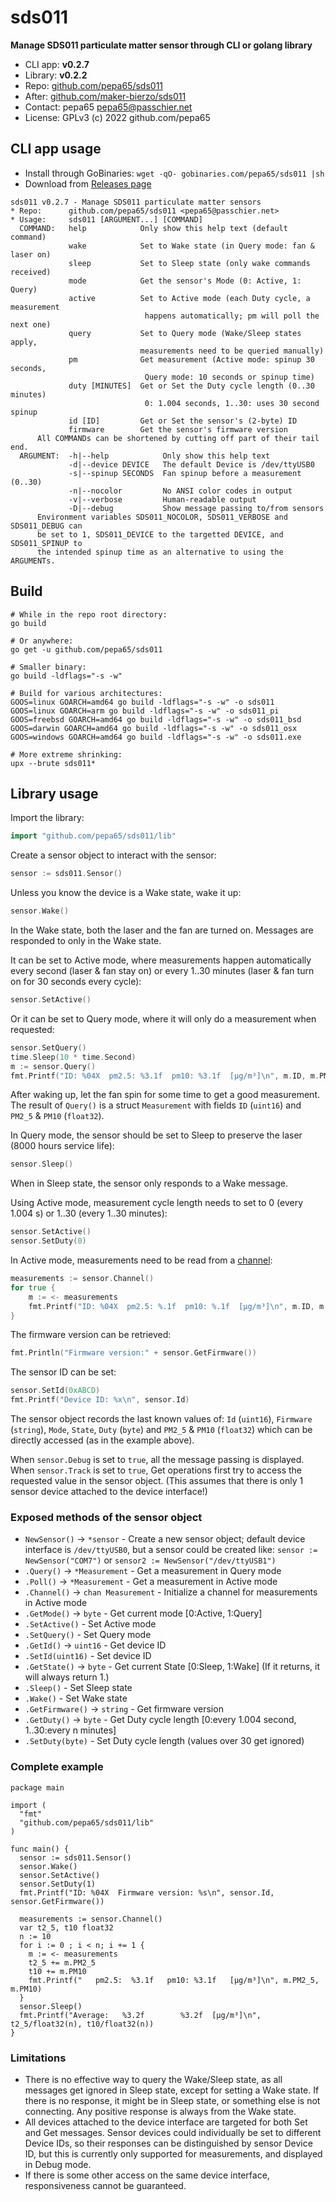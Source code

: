 # sds011
**Manage SDS011 particulate matter sensor through CLI or golang library**

* CLI app: **v0.2.7**
* Library: **v0.2.2**
* Repo: [github.com/pepa65/sds011](https://github.com/pepa65/sds011)
* After: [github.com/maker-bierzo/sds011](https://github.com/maker-bierzo/sds011)
* Contact: pepa65 <pepa65@passchier.net>
* License: GPLv3 (c) 2022 github.com/pepa65

## CLI app usage
* Install through GoBinaries: `wget -qO- gobinaries.com/pepa65/sds011 |sh`
* Download from [Releases page](https://github.com/pepa65/sds011/releases)

```
sds011 v0.2.7 - Manage SDS011 particulate matter sensors
* Repo:      github.com/pepa65/sds011 <pepa65@passchier.net>
* Usage:     sds011 [ARGUMENT...] [COMMAND]
  COMMAND:   help            Only show this help text (default command)
             wake            Set to Wake state (in Query mode: fan & laser on)
             sleep           Set to Sleep state (only wake commands received)
             mode            Get the sensor's Mode (0: Active, 1: Query)
             active          Set to Active mode (each Duty cycle, a measurement
                              happens automatically; pm will poll the next one)
             query           Set to Query mode (Wake/Sleep states apply,
                             measurements need to be queried manually)
             pm              Get measurement (Active mode: spinup 30 seconds,
                              Query mode: 10 seconds or spinup time)
             duty [MINUTES]  Get or Set the Duty cycle length (0..30 minutes)
                              0: 1.004 seconds, 1..30: uses 30 second spinup
             id [ID]         Get or Set the sensor's (2-byte) ID
             firmware        Get the sensor's firmware version
      All COMMANDs can be shortened by cutting off part of their tail end.
  ARGUMENT:  -h|--help            Only show this help text
             -d|--device DEVICE   The default Device is /dev/ttyUSB0
             -s|--spinup SECONDS  Fan spinup before a measurement (0..30)
             -n|--nocolor         No ANSI color codes in output
             -v|--verbose         Human-readable output
             -D|--debug           Show message passing to/from sensors
      Environment variables SDS011_NOCOLOR, SDS011_VERBOSE and SDS011_DEBUG can
      be set to 1, SDS011_DEVICE to the targetted DEVICE, and SDS011_SPINUP to
      the intended spinup time as an alternative to using the ARGUMENTs.
```

## Build
```shell
# While in the repo root directory:
go build

# Or anywhere:
go get -u github.com/pepa65/sds011

# Smaller binary:
go build -ldflags="-s -w"

# Build for various architectures:
GOOS=linux GOARCH=amd64 go build -ldflags="-s -w" -o sds011
GOOS=linux GOARCH=arm go build -ldflags="-s -w" -o sds011_pi
GOOS=freebsd GOARCH=amd64 go build -ldflags="-s -w" -o sds011_bsd
GOOS=darwin GOARCH=amd64 go build -ldflags="-s -w" -o sds011_osx
GOOS=windows GOARCH=amd64 go build -ldflags="-s -w" -o sds011.exe

# More extreme shrinking:
upx --brute sds011*
```

## Library usage
Import the library:
```go
import "github.com/pepa65/sds011/lib"
```

Create a sensor object to interact with the sensor:
```go
sensor := sds011.Sensor()
```

Unless you know the device is a Wake state, wake it up:
```go
sensor.Wake()
```
In the Wake state, both the laser and the fan are turned on. Messages are responded to only in the Wake state.

It can be set to Active mode, where measurements happen automatically every second (laser & fan stay on) or every 1..30 minutes (laser & fan turn on for 30 seconds every cycle):
```go
sensor.SetActive()
```

Or it can be set to Query mode, where it will only do a measurement when requested:
```go
sensor.SetQuery()
time.Sleep(10 * time.Second)
m := sensor.Query()
fmt.Printf("ID: %04X  pm2.5: %3.1f  pm10: %3.1f  [μg/m³]\n", m.ID, m.PM2_5, m.PM10)
```
After waking up, let the fan spin for some time to get a good measurement.
The result of `Query()` is a struct `Measurement` with fields `ID` (`uint16`) and `PM2_5` & `PM10` (`float32`).

In Query mode, the sensor should be set to Sleep to preserve the laser (8000 hours service life):
```go
sensor.Sleep()
```
When in Sleep state, the sensor only responds to a Wake message.

Using Active mode, measurement cycle length needs to set to 0 (every 1.004 s) or 1..30 (every 1..30 minutes):
```go
sensor.SetActive()
sensor.SetDuty(0)
```

In Active mode, measurements need to be read from a [channel](https://gobyexample.com/channels):
```go
measurements := sensor.Channel()
for true {
	m := <- measurements
	fmt.Printf("ID: %04X  pm2.5: %.1f  pm10: %.1f  [μg/m³]\n", m.ID, m.PM2_5, m.PM10)
}
```

The firmware version can be retrieved:
```go
fmt.Println("Firmware version:" + sensor.GetFirmware())
```

The sensor ID can be set:
```go
sensor.SetId(0xABCD)
fmt.Printf("Device ID: %x\n", sensor.Id)
```
The sensor object records the last known values of: `Id` (`uint16`), `Firmware` (`string`), `Mode`, `State`, `Duty` (`byte`) and `PM2_5` & `PM10` (`float32`) which can be directly accessed (as in the example above).

When `sensor.Debug` is set to `true`, all the message passing is displayed.
When `sensor.Track` is set to `true`, Get operations first try to access the requested value in the sensor object. (This assumes that there is only 1 sensor device attached to the device interface!)

### Exposed methods of the sensor object
* `NewSensor()` -> `*sensor` - Create a new sensor object; default device interface is `/dev/ttyUSB0`, but a sensor could be created like: `sensor := NewSensor("COM7")` or `sensor2 := NewSensor("/dev/ttyUSB1")`
* `.Query()` -> `*Measurement` - Get a measurement in Query mode
* `.Poll()` -> `*Measurement` - Get a measurement in Active mode
* `.Channel()` -> `chan Measurement` - Initialize a channel for measurements in Active mode
* `.GetMode()` -> `byte` - Get current mode [0:Active, 1:Query]
* `.SetActive()` - Set Active mode
* `.SetQuery()` - Set Query mode
* `.GetId()` -> `uint16` - Get device ID
* `.SetId(uint16)` - Set device ID
* `.GetState()` -> `byte` - Get current State [0:Sleep, 1:Wake] (If it returns, it will always return 1.)
* `.Sleep()` - Set Sleep state
* `.Wake()` - Set Wake state
* `.GetFirmware()` -> `string` - Get firmware version
* `.GetDuty()` -> `byte` - Get Duty cycle length [0:every 1.004 second, 1..30:every n minutes]
* `.SetDuty(byte)` - Set Duty cycle length (values over 30 get ignored)

### Complete example
```
package main

import (
  "fmt"
  "github.com/pepa65/sds011/lib"
)

func main() {
  sensor := sds011.Sensor()
  sensor.Wake()
  sensor.SetActive()
  sensor.SetDuty(1)
  fmt.Printf("ID: %04X  Firmware version: %s\n", sensor.Id, sensor.GetFirmware())

  measurements := sensor.Channel()
  var t2_5, t10 float32
  n := 10
  for i := 0 ; i < n; i += 1 {
    m := <- measurements
    t2_5 += m.PM2_5
    t10 += m.PM10
    fmt.Printf("   pm2.5:  %3.1f   pm10: %3.1f   [μg/m³]\n", m.PM2_5, m.PM10)
  }
  sensor.Sleep()
  fmt.Printf("Average:   %3.2f        %3.2f  [μg/m³]\n", t2_5/float32(n), t10/float32(n))
}
```

### Limitations
* There is no effective way to query the Wake/Sleep state, as all messages get ignored in Sleep state, except for setting a Wake state. If there is no response, it might be in Sleep state, or something else is not connecting. Any positive response is always from the Wake state.
* All devices attached to the device interface are targeted for both Set and Get messages. Sensor devices could individually be set to different Device IDs, so their responses can be distinguished by sensor Device ID, but this is currently only supported for measurements, and displayed in Debug mode.
* If there is some other access on the same device interface, responsiveness cannot be guaranteed.

